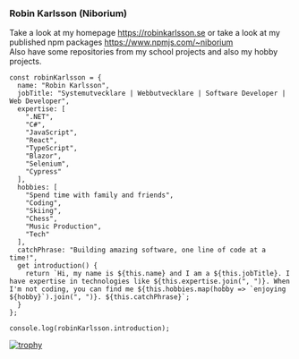 ### Robin Karlsson (Niborium)

Take a look at my homepage https://robinkarlsson.se or take a look at my published npm packages https://www.npmjs.com/~niborium  
Also have some repositories from my school projects and also my hobby projects.

````
const robinKarlsson = {
  name: "Robin Karlsson",
  jobTitle: "Systemutvecklare | Webbutvecklare | Software Developer | Web Developer",
  expertise: [
    ".NET",
    "C#",
    "JavaScript",
    "React",
    "TypeScript",
    "Blazor",
    "Selenium",
    "Cypress"
  ],
  hobbies: [
    "Spend time with family and friends",
    "Coding",
    "Skiing",
    "Chess",
    "Music Production",
    "Tech"
  ],
  catchPhrase: "Building amazing software, one line of code at a time!",
  get introduction() {
    return `Hi, my name is ${this.name} and I am a ${this.jobTitle}. I have expertise in technologies like ${this.expertise.join(", ")}. When I'm not coding, you can find me ${this.hobbies.map(hobby => `enjoying ${hobby}`).join(", ")}. ${this.catchPhrase}`;
  }
};

console.log(robinKarlsson.introduction);
````

[![trophy](https://github-profile-trophy.vercel.app/?username=niborium)](https://github.com/ryo-ma/github-profile-trophy)
